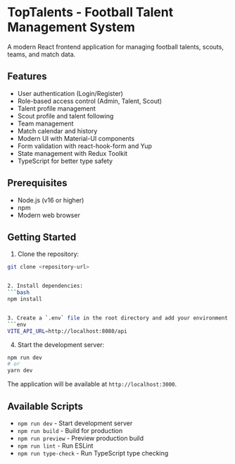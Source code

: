 # TopTalents - Football Talent Management System

A modern React frontend application for managing football talents, scouts, teams, and match data.

## Features

- User authentication (Login/Register)
- Role-based access control (Admin, Talent, Scout)
- Talent profile management
- Scout profile and talent following
- Team management
- Match calendar and history
- Modern UI with Material-UI components
- Form validation with react-hook-form and Yup
- State management with Redux Toolkit
- TypeScript for better type safety

## Prerequisites

- Node.js (v16 or higher)
- npm
- Modern web browser

## Getting Started

1. Clone the repository:
```bash
git clone <repository-url>


2. Install dependencies:
```bash
npm install


3. Create a `.env` file in the root directory and add your environment variables:
```env
VITE_API_URL=http://localhost:8080/api
```

4. Start the development server:
```bash
npm run dev
# or
yarn dev
```

The application will be available at `http://localhost:3000`.


## Available Scripts

- `npm run dev` - Start development server
- `npm run build` - Build for production
- `npm run preview` - Preview production build
- `npm run lint` - Run ESLint
- `npm run type-check` - Run TypeScript type checking
